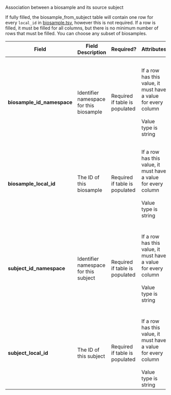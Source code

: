 Association between a biosample and its source subject


If fully filled, the biosample_from_subject table will contain one row for every `local_id` in [biosample.tsv](./TableInfo:-biosample.tsv), however this is not required.
If a row is filled, it must be filled for all columns, but there is no minimum number of rows that must be filled. You can choose any subset of biosamples.

Field | Field Description | Required? |  Attributes | Extra Info 
------|-------------------|-----------|-------------|------------
**biosample_id_namespace** | Identifier namespace for this biosample | Required  if table is populated | If a row has this value, it must have a value for every column <br /><br /> Value type is string | For each row (each biosample), this will be the value of 'id_namespace' in [biosample.tsv](./TableInfo:-biosample.tsv) for this biosample. If your program has not implemented multiple id_namespaces, this will be exactly the same for all rows in this column and in the subject_id_namespace column
**biosample_local_id** | The ID of this biosample | Required if table is populated |  If a row has this value, it must have a value for every column<br /><br /> Value type is string |For each row (each biosample), this will be the value of 'local_id' in the biosample table for this biosample
**subject_id_namespace** | Identifier namespace for this subject | Required if table is populated | If a row has this value, it must have a value for every column <br /><br />Value type is string | For each row (each biosample), this will be the value of 'id_namespace' in [subject.tsv](./TableInfo:-subject.tsv) for the subject this biosample was taken from. If your program has not implemented multiple id_namespaces, this will be exactly the same for all rows in this column and in the biosample_id_namespace column
**subject_local_id** | The ID of this subject | Required if table is populated | If a row has this value, it must have a value for every column<br /><br /> Value type is string |For each row (each biosample), this will be the value of 'local_id' in the subject table for the subject this biosample was taken from